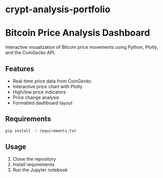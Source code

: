 # crypt-analysis-portfolio
# Bitcoin Price Analysis Dashboard

Interactive visualization of Bitcoin price movements using Python, Plotly, and the CoinGecko API.

## Features
- Real-time price data from CoinGecko
- Interactive price chart with Plotly
- High/low price indicators
- Price change analysis
- Formatted dashboard layout

## Requirements
```bash
pip install -r requirements.txt
```

## Usage
1. Clone the repository
2. Install requirements
3. Run the Jupyter notebook
